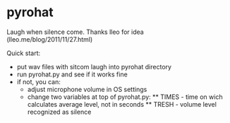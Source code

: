 pyrohat
=======

Laugh when silence come. Thanks lleo for idea (lleo.me/blog/2011/11/27.html)

Quick start:
 - put wav files with sitcom laugh into pyrohat directory
 - run pyrohat.py and see if it works fine
 - if not, you can:
	* adjust microphone volume in OS settings
	* change two variables at top of pyrohat.py:
		** TIMES - time on wich calculates average level, not in seconds
		** TRESH - volume level recognized as silence
